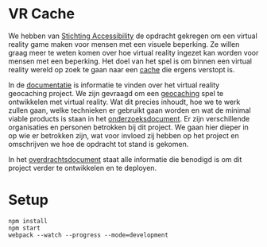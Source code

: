 # VR Cache
We hebben van [Stichting Accessibility](https://www.accessibility.nl/) de opdracht gekregen om een virtual reality game maken voor mensen met een visuele beperking. Ze willen graag meer te weten komen over hoe virtual reality ingezet kan worden voor mensen met een beperking. Het doel van het spel is om binnen een virtual reality wereld op zoek te gaan naar een [cache](https://en.wikipedia.org/wiki/Geocaching#Geocaches) die ergens verstopt is.

In de [documentatie](/documentatie/) is informatie te vinden over het virtual reality geocaching project. We zijn gevraagd om een [geocaching](https://wikipedia.org/wiki/Geocaching) spel te ontwikkelen met virtual reality. Wat dit precies inhoudt, hoe we te werk zullen gaan, welke technieken er gebruikt gaan worden en wat de minimal viable products is staan in het [onderzoeksdocument](/documentatie/Onderzoeksdocument.md). Er zijn verschillende organisaties en personen betrokken bij dit project. We gaan hier dieper in op wie er betrokken zijn, wat voor invloed zij hebben op het project en omschrijven we hoe de opdracht tot stand is gekomen.


In het [overdrachtsdocument](/documentatie/Overdrachtsdocument.md) staat alle informatie die benodigd is om dit project verder te ontwikkelen en te deployen.



# Setup
```
npm install
npm start
webpack --watch --progress --mode=development
```
